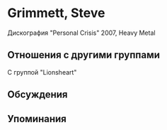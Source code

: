 # Grimmett, Steve

Дискография
"Personal Crisis" 2007, Heavy Metal

## Отношения с другими группами

C группой "Lionsheart" 

## Обсуждения


## Упоминания

